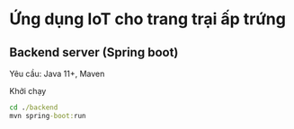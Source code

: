 # Ứng dụng IoT cho trang trại ấp trứng

## Backend server (Spring boot)

Yêu cầu: Java 11+, Maven

Khởi chạy

```cmd
cd ./backend
mvn spring-boot:run
```
